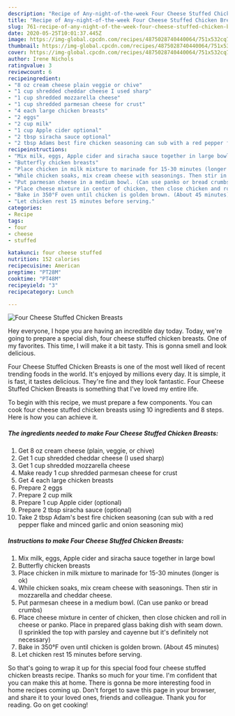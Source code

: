```yaml
---
description: "Recipe of Any-night-of-the-week Four Cheese Stuffed Chicken Breasts"
title: "Recipe of Any-night-of-the-week Four Cheese Stuffed Chicken Breasts"
slug: 761-recipe-of-any-night-of-the-week-four-cheese-stuffed-chicken-breasts
date: 2020-05-25T10:01:37.445Z
image: https://img-global.cpcdn.com/recipes/4875028740440064/751x532cq70/four-cheese-stuffed-chicken-breasts-recipe-main-photo.jpg
thumbnail: https://img-global.cpcdn.com/recipes/4875028740440064/751x532cq70/four-cheese-stuffed-chicken-breasts-recipe-main-photo.jpg
cover: https://img-global.cpcdn.com/recipes/4875028740440064/751x532cq70/four-cheese-stuffed-chicken-breasts-recipe-main-photo.jpg
author: Irene Nichols
ratingvalue: 3
reviewcount: 6
recipeingredient:
- "8 oz cream cheese plain veggie or chive"
- "1 cup shredded cheddar cheese I used sharp"
- "1 cup shredded mozzarella cheese"
- "1 cup shredded parmesan cheese for crust"
- "4 each large chicken breasts"
- "2 eggs"
- "2 cup milk"
- "1 cup Apple cider optional"
- "2 tbsp siracha sauce optional"
- "2 tbsp Adams best fire chicken seasoning can sub with a red pepper flake and minced garlic and onion seasoning mix"
recipeinstructions:
- "Mix milk, eggs, Apple cider and siracha sauce together in large bowl"
- "Butterfly chicken breasts"
- "Place chicken in milk mixture to marinade for 15-30 minutes (longer is ok)"
- "While chicken soaks, mix cream cheese with seasonings. Then stir in mozzarella and cheddar cheese."
- "Put parmesan cheese in a medium bowl. (Can use panko or bread crumbs)"
- "Place cheese mixture in center of chicken, then close chicken and roll in cheese or panko. Place in prepared glass baking dish with seam down. (I sprinkled the top with parsley and cayenne but it&#39;s definitely not necessary)"
- "Bake in 350°F oven until chicken is golden brown. (About 45 minutes)"
- "Let chicken rest 15 minutes before serving."
categories:
- Recipe
tags:
- four
- cheese
- stuffed

katakunci: four cheese stuffed 
nutrition: 152 calories
recipecuisine: American
preptime: "PT28M"
cooktime: "PT48M"
recipeyield: "3"
recipecategory: Lunch

---
```



![Four Cheese Stuffed Chicken Breasts](https://img-global.cpcdn.com/recipes/4875028740440064/751x532cq70/four-cheese-stuffed-chicken-breasts-recipe-main-photo.jpg)

Hey everyone, I hope you are having an incredible day today. Today, we're going to prepare a special dish, four cheese stuffed chicken breasts. One of my favorites. This time, I will make it a bit tasty. This is gonna smell and look delicious.



Four Cheese Stuffed Chicken Breasts is one of the most well liked of recent trending foods in the world. It's enjoyed by millions every day. It is simple, it is fast, it tastes delicious. They're fine and they look fantastic. Four Cheese Stuffed Chicken Breasts is something that I've loved my entire life.


To begin with this recipe, we must prepare a few components. You can cook four cheese stuffed chicken breasts using 10 ingredients and 8 steps. Here is how you can achieve it.

<!--inarticleads1-->

##### The ingredients needed to make Four Cheese Stuffed Chicken Breasts:

1. Get 8 oz cream cheese (plain, veggie, or chive)
1. Get 1 cup shredded cheddar cheese (I used sharp)
1. Get 1 cup shredded mozzarella cheese
1. Make ready 1 cup shredded parmesan cheese for crust
1. Get 4 each large chicken breasts
1. Prepare 2 eggs
1. Prepare 2 cup milk
1. Prepare 1 cup Apple cider (optional)
1. Prepare 2 tbsp siracha sauce (optional)
1. Take 2 tbsp Adam&#39;s best fire chicken seasoning (can sub with a red pepper flake and minced garlic and onion seasoning mix)




<!--inarticleads2-->

##### Instructions to make Four Cheese Stuffed Chicken Breasts:

1. Mix milk, eggs, Apple cider and siracha sauce together in large bowl
1. Butterfly chicken breasts
1. Place chicken in milk mixture to marinade for 15-30 minutes (longer is ok)
1. While chicken soaks, mix cream cheese with seasonings. Then stir in mozzarella and cheddar cheese.
1. Put parmesan cheese in a medium bowl. (Can use panko or bread crumbs)
1. Place cheese mixture in center of chicken, then close chicken and roll in cheese or panko. Place in prepared glass baking dish with seam down. (I sprinkled the top with parsley and cayenne but it&#39;s definitely not necessary)
1. Bake in 350°F oven until chicken is golden brown. (About 45 minutes)
1. Let chicken rest 15 minutes before serving.




So that's going to wrap it up for this special food four cheese stuffed chicken breasts recipe. Thanks so much for your time. I'm confident that you can make this at home. There is gonna be more interesting food in home recipes coming up. Don't forget to save this page in your browser, and share it to your loved ones, friends and colleague. Thank you for reading. Go on get cooking!
